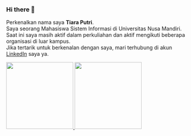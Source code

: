 ### Hi there 👋

Perkenalkan nama saya **Tiara Putri**.<br>
Saya seorang Mahasiswa Sistem Informasi di Universitas Nusa Mandiri.<br>
Saat ini saya masih aktif dalam perkuliahan dan aktif mengikuti beberapa organisasi di luar kampus.<br>
Jika tertarik untuk berkenalan dengan saya, mari terhubung di akun [LinkedIn](www.linkedin.com/in/tiara-putri-b992431b8) saya ya.
<p align="left">
<a href="https://github.com/natiarap">
  <img height="180em" src="https://github-readme-stats-eight-theta.vercel.app/api?username=penuliscode&show_icons=true&theme=algolia&include_all_commits=true&count_private=true"/>
  <img height="180em" src="https://github-readme-stats-eight-theta.vercel.app/api/top-langs/?username=penuliscode&layout=compact&theme=algolia"/>
</a>
</p>
